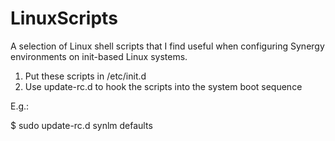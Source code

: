 # LinuxScripts
A selection of Linux shell scripts that I find useful when configuring Synergy environments on init-based Linux systems.

1. Put these scripts in /etc/init.d
2. Use update-rc.d to hook the scripts into the system boot sequence

E.g.:

$ sudo update-rc.d synlm defaults

